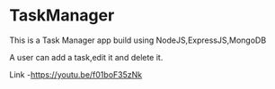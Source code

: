 # TaskManager

This is a Task Manager app build using NodeJS,ExpressJS,MongoDB

A user can add a task,edit it and delete it.

Link -https://youtu.be/f01boF35zNk

